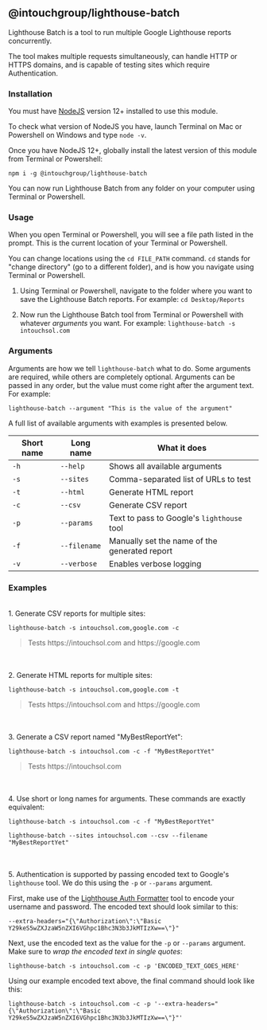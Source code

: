 ## @intouchgroup/lighthouse-batch

Lighthouse Batch is a tool to run multiple Google Lighthouse reports concurrently.

The tool makes multiple requests simultaneously, can handle HTTP or HTTPS domains, and is capable of testing sites which require Authentication.


### Installation

You must have [NodeJS](https://nodejs.org/en/) version 12+ installed to use this module.

To check what version of NodeJS you have, launch Terminal on Mac or Powershell on Windows and type `node -v`.

Once you have NodeJS 12+, globally install the latest version of this module from Terminal or Powershell:

`npm i -g @intouchgroup/lighthouse-batch`

You can now run Lighthouse Batch from any folder on your computer using Terminal or Powershell.


### Usage

When you open Terminal or Powershell, you will see a file path listed in the prompt. This is the current location of your Terminal or Powershell.

You can change locations using the `cd FILE_PATH` command. `cd` stands for "change directory" (go to a different folder), and is how you navigate using Terminal or Powershell.

1. Using Terminal or Powershell, navigate to the folder where you want to save the Lighthouse Batch reports. For example: `cd Desktop/Reports`

2. Now run the Lighthouse Batch tool from Terminal or Powershell with whatever *arguments* you want. For example: `lighthouse-batch -s intouchsol.com`


### Arguments

Arguments are how we tell `lighthouse-batch` what to do. Some arguments are required, while others are completely optional. Arguments can be passed in any order, but the value must come right after the argument text. For example:

`lighthouse-batch --argument "This is the value of the argument"`

A full list of available arguments with examples is presented below.

| Short name   | Long name          | What it does                                              |
|--------------|--------------------|-----------------------------------------------------------|
|  `-h`        |  `--help`          |  Shows all available arguments                            |
|  `-s`        |  `--sites`         |  Comma-separated list of URLs to test                     |
|  `-t`        |  `--html`          |  Generate HTML report                                     |
|  `-c`        |  `--csv`           |  Generate CSV report                                      |
|  `-p`        |  `--params`        |  Text to pass to Google's `lighthouse` tool               |
|  `-f`        |  `--filename`      |  Manually set the name of the generated report            |
|  `-v`        |  `--verbose`       |  Enables verbose logging                                  |


### Examples

<br>1. Generate CSV reports for multiple sites:

`lighthouse-batch -s intouchsol.com,google.com -c`

> Tests ht&#8203;tps://intouchsol.com and ht&#8203;tps://google.com

<br><br>2. Generate HTML reports for multiple sites:

`lighthouse-batch -s intouchsol.com,google.com -t`

> Tests ht&#8203;tps://intouchsol.com and ht&#8203;tps://google.com

<br><br>3. Generate a CSV report named "MyBestReportYet":

`lighthouse-batch -s intouchsol.com -c -f "MyBestReportYet"`

> Tests ht&#8203;tps://intouchsol.com

<br><br>4. Use short or long names for arguments. These commands are exactly equivalent:

`lighthouse-batch -s intouchsol.com -c -f "MyBestReportYet"`

`lighthouse-batch --sites intouchsol.com --csv --filename "MyBestReportYet"`

<br><br>5. Authentication is supported by passing encoded text to Google's `lighthouse` tool. We do this using the `-p` or `--params` argument.

First, make use of the [Lighthouse Auth Formatter](https://seo.intouchg.co/lighthouse-auth-formatter/) tool to encode your username and password. The encoded text should look similar to this:

`--extra-headers="{\"Authorization\":\"Basic Y29keS5wZXJzaW5nZXI6VGhpc1Bhc3N3b3JkMTIzXw==\"}"`

Next, use the encoded text as the value for the `-p` or `--params` argument. Make sure to *wrap the encoded text in single quotes*:

`lighthouse-batch -s intouchsol.com -c -p 'ENCODED_TEXT_GOES_HERE'`

Using our example encoded text above, the final command should look like this:

`lighthouse-batch -s intouchsol.com -c -p '--extra-headers="{\"Authorization\":\"Basic Y29keS5wZXJzaW5nZXI6VGhpc1Bhc3N3b3JkMTIzXw==\"}"'`
